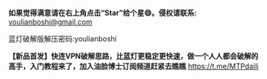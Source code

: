 **如果觉得满意请在右上角点击“Star”给个星😄。侵权请联系:** youlianboshi@gmail.com

蓝灯破解版解压密码:youlianboshi

**【新品首发】快连VPN破解思路，比蓝灯更稳定更快速，做一个人人都会破解的高手，入门教程来了，加入油脸博士订阅频道赶紧去瞧瞧**
https://t.me/MTPdaili

